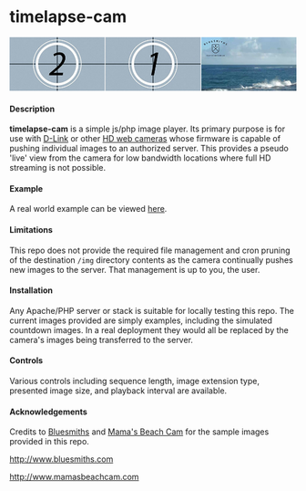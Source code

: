 timelapse-cam
=============
![](https://github.com/tojon/timelapse-cam/blob/master/readme-sequence.jpg)


#### Description
**timelapse-cam** is a simple js/php image player. Its primary purpose is for use with [D-Link](http://us.dlink.com/product-category/home-solutions/view/network-cameras) or other [HD web cameras](http://us.dlink.com/product-category/home-solutions/view/network-cameras) whose firmware is capable of pushing individual images to an authorized server. This provides a pseudo 'live' view from the camera for low bandwidth locations where full HD streaming is not possible.


#### Example
A real world example can be viewed [here](https://torontowindsurf.com).


#### Limitations
This repo does not provide the required file management and cron pruning of the destination `/img` directory contents as the camera continually pushes new images to the server. That management is up to you, the user.


#### Installation
Any Apache/PHP server or stack is suitable for locally testing this repo. The current images provided are simply examples, including the simulated countdown images. In a real deployment they would all be replaced by the camera's images being transferred to the server.

#### Controls
Various controls including sequence length, image extension type, presented image size, and playback interval are available.


#### Acknowledgements
Credits to [Bluesmiths](http://www.bluesmiths.com) and [Mama's Beach Cam](http://www.mamasbeachcam.com) for the sample images provided in this repo.

http://www.bluesmiths.com

http://www.mamasbeachcam.com
